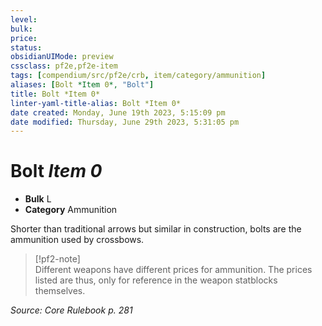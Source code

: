 ```yaml
---
level:
bulk:
price:
status:
obsidianUIMode: preview
cssclass: pf2e,pf2e-item
tags: [compendium/src/pf2e/crb, item/category/ammunition]
aliases: [Bolt *Item 0*, "Bolt"]
title: Bolt *Item 0*
linter-yaml-title-alias: Bolt *Item 0*
date created: Monday, June 19th 2023, 5:15:09 pm
date modified: Thursday, June 29th 2023, 5:31:05 pm
---
```


# Bolt *Item 0*

- **Bulk** L
- **Category** Ammunition

Shorter than traditional arrows but similar in construction, bolts are the ammunition used by crossbows.

> [!pf2-note]  
> Different weapons have different prices for ammunition. The prices listed are thus, only for reference in the weapon statblocks themselves.

*Source: Core Rulebook p. 281*
